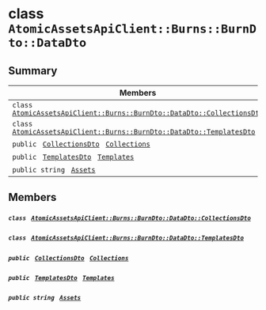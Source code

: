 # class `AtomicAssetsApiClient::Burns::BurnDto::DataDto` 

## Summary

 Members                                | Descriptions                                
----------------------------------------|---------------------------------------------
`class ` [`AtomicAssetsApiClient::Burns::BurnDto::DataDto::CollectionsDto`](.github/workflows/documentation/md/AtomicAssetsApiClient--Burns--BurnDto--DataDto--CollectionsDto.md#class_atomic_assets_api_client_1_1_burns_1_1_burn_dto_1_1_data_dto_1_1_collections_dto)        | 
`class ` [`AtomicAssetsApiClient::Burns::BurnDto::DataDto::TemplatesDto`](.github/workflows/documentation/md/AtomicAssetsApiClient--Burns--BurnDto--DataDto--TemplatesDto.md#class_atomic_assets_api_client_1_1_burns_1_1_burn_dto_1_1_data_dto_1_1_templates_dto)        | 
`public ` [`CollectionsDto`](.github/workflows/documentation/md/AtomicAssetsApiClient--Burns--BurnDto--DataDto--CollectionsDto.md#class_atomic_assets_api_client_1_1_burns_1_1_burn_dto_1_1_data_dto_1_1_collections_dto)` ` [`Collections`](#class_atomic_assets_api_client_1_1_burns_1_1_burn_dto_1_1_data_dto_1a2bc01f092566afa3ed263cb706f4c2f5) | 
`public ` [`TemplatesDto`](.github/workflows/documentation/md/AtomicAssetsApiClient--Burns--BurnDto--DataDto--TemplatesDto.md#class_atomic_assets_api_client_1_1_burns_1_1_burn_dto_1_1_data_dto_1_1_templates_dto)` ` [`Templates`](#class_atomic_assets_api_client_1_1_burns_1_1_burn_dto_1_1_data_dto_1a5be33ec113d1815470242d3e117adbd7) | 
`public string ` [`Assets`](#class_atomic_assets_api_client_1_1_burns_1_1_burn_dto_1_1_data_dto_1add7a6c8721ab494bfbb6bec5c0de3ede) | 

## Members

##### `class ` [`AtomicAssetsApiClient::Burns::BurnDto::DataDto::CollectionsDto`](.github/workflows/documentation/md/AtomicAssetsApiClient--Burns--BurnDto--DataDto--CollectionsDto.md#class_atomic_assets_api_client_1_1_burns_1_1_burn_dto_1_1_data_dto_1_1_collections_dto) 

##### `class ` [`AtomicAssetsApiClient::Burns::BurnDto::DataDto::TemplatesDto`](.github/workflows/documentation/md/AtomicAssetsApiClient--Burns--BurnDto--DataDto--TemplatesDto.md#class_atomic_assets_api_client_1_1_burns_1_1_burn_dto_1_1_data_dto_1_1_templates_dto) 

##### `public ` [`CollectionsDto`](.github/workflows/documentation/md/AtomicAssetsApiClient--Burns--BurnDto--DataDto--CollectionsDto.md#class_atomic_assets_api_client_1_1_burns_1_1_burn_dto_1_1_data_dto_1_1_collections_dto)` ` [`Collections`](#class_atomic_assets_api_client_1_1_burns_1_1_burn_dto_1_1_data_dto_1a2bc01f092566afa3ed263cb706f4c2f5) 

##### `public ` [`TemplatesDto`](.github/workflows/documentation/md/AtomicAssetsApiClient--Burns--BurnDto--DataDto--TemplatesDto.md#class_atomic_assets_api_client_1_1_burns_1_1_burn_dto_1_1_data_dto_1_1_templates_dto)` ` [`Templates`](#class_atomic_assets_api_client_1_1_burns_1_1_burn_dto_1_1_data_dto_1a5be33ec113d1815470242d3e117adbd7) 

##### `public string ` [`Assets`](#class_atomic_assets_api_client_1_1_burns_1_1_burn_dto_1_1_data_dto_1add7a6c8721ab494bfbb6bec5c0de3ede) 

